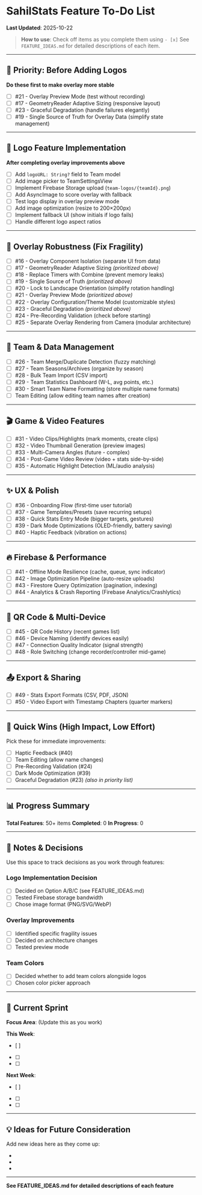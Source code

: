 # SahilStats Feature To-Do List

**Last Updated**: 2025-10-22

> **How to use**: Check off items as you complete them using `- [x]`
> See `FEATURE_IDEAS.md` for detailed descriptions of each item.

---

## 🎯 Priority: Before Adding Logos

**Do these first to make overlay more stable**

- [ ] #21 - Overlay Preview Mode (test without recording)
- [ ] #17 - GeometryReader Adaptive Sizing (responsive layout)
- [ ] #23 - Graceful Degradation (handle failures elegantly)
- [ ] #19 - Single Source of Truth for Overlay Data (simplify state management)

---

## 🎨 Logo Feature Implementation

**After completing overlay improvements above**

- [ ] Add `logoURL: String?` field to Team model
- [ ] Add image picker to TeamSettingsView
- [ ] Implement Firebase Storage upload (`team-logos/{teamId}.png`)
- [ ] Add AsyncImage to score overlay with fallback
- [ ] Test logo display in overlay preview mode
- [ ] Add image optimization (resize to 200×200px)
- [ ] Implement fallback UI (show initials if logo fails)
- [ ] Handle different logo aspect ratios

---

## 🎥 Overlay Robustness (Fix Fragility)

- [ ] #16 - Overlay Component Isolation (separate UI from data)
- [ ] #17 - GeometryReader Adaptive Sizing *(prioritized above)*
- [ ] #18 - Replace Timers with Combine (prevent memory leaks)
- [ ] #19 - Single Source of Truth *(prioritized above)*
- [ ] #20 - Lock to Landscape Orientation (simplify rotation handling)
- [ ] #21 - Overlay Preview Mode *(prioritized above)*
- [ ] #22 - Overlay Configuration/Theme Model (customizable styles)
- [ ] #23 - Graceful Degradation *(prioritized above)*
- [ ] #24 - Pre-Recording Validation (check before starting)
- [ ] #25 - Separate Overlay Rendering from Camera (modular architecture)

---

## 👥 Team & Data Management

- [ ] #26 - Team Merge/Duplicate Detection (fuzzy matching)
- [ ] #27 - Team Seasons/Archives (organize by season)
- [ ] #28 - Bulk Team Import (CSV import)
- [ ] #29 - Team Statistics Dashboard (W-L, avg points, etc.)
- [ ] #30 - Smart Team Name Formatting (store multiple name formats)
- [ ] Team Editing (allow editing team names after creation)

---

## 🎬 Game & Video Features

- [ ] #31 - Video Clips/Highlights (mark moments, create clips)
- [ ] #32 - Video Thumbnail Generation (preview images)
- [ ] #33 - Multi-Camera Angles (future - complex)
- [ ] #34 - Post-Game Video Review (video + stats side-by-side)
- [ ] #35 - Automatic Highlight Detection (ML/audio analysis)

---

## ✨ UX & Polish

- [ ] #36 - Onboarding Flow (first-time user tutorial)
- [ ] #37 - Game Templates/Presets (save recurring setups)
- [ ] #38 - Quick Stats Entry Mode (bigger targets, gestures)
- [ ] #39 - Dark Mode Optimizations (OLED-friendly, battery saving)
- [ ] #40 - Haptic Feedback (vibration on actions)

---

## 🔥 Firebase & Performance

- [ ] #41 - Offline Mode Resilience (cache, queue, sync indicator)
- [ ] #42 - Image Optimization Pipeline (auto-resize uploads)
- [ ] #43 - Firestore Query Optimization (pagination, indexing)
- [ ] #44 - Analytics & Crash Reporting (Firebase Analytics/Crashlytics)

---

## 📱 QR Code & Multi-Device

- [ ] #45 - QR Code History (recent games list)
- [ ] #46 - Device Naming (identify devices easily)
- [ ] #47 - Connection Quality Indicator (signal strength)
- [ ] #48 - Role Switching (change recorder/controller mid-game)

---

## 📤 Export & Sharing

- [ ] #49 - Stats Export Formats (CSV, PDF, JSON)
- [ ] #50 - Video Export with Timestamp Chapters (quarter markers)

---

## 🚀 Quick Wins (High Impact, Low Effort)

Pick these for immediate improvements:

- [ ] Haptic Feedback (#40)
- [ ] Team Editing (allow name changes)
- [ ] Pre-Recording Validation (#24)
- [ ] Dark Mode Optimization (#39)
- [ ] Graceful Degradation (#23) *(also in priority list)*

---

## 📊 Progress Summary

**Total Features**: 50+ items
**Completed**: 0
**In Progress**: 0

---

## 📝 Notes & Decisions

Use this space to track decisions as you work through features:

### Logo Implementation Decision
- [ ] Decided on Option A/B/C (see FEATURE_IDEAS.md)
- [ ] Tested Firebase storage bandwidth
- [ ] Chose image format (PNG/SVG/WebP)

### Overlay Improvements
- [ ] Identified specific fragility issues
- [ ] Decided on architecture changes
- [ ] Tested preview mode

### Team Colors
- [ ] Decided whether to add team colors alongside logos
- [ ] Chosen color picker approach

---

## 🎯 Current Sprint

**Focus Area**: (Update this as you work)

**This Week**:
- [ ]
- [ ]
- [ ]

**Next Week**:
- [ ]
- [ ]
- [ ]

---

## 💡 Ideas for Future Consideration

Add new ideas here as they come up:

-
-
-

---

**See FEATURE_IDEAS.md for detailed descriptions of each feature**

